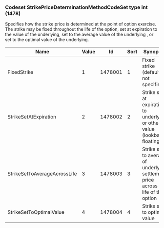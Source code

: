 ### Codeset StrikePriceDeterminationMethodCodeSet type int (1478)

Specifies how the strike price is determined at the point of option exercise. The strike may be fixed throughout the life of the option, set at expiration to the value of the underlying, set to the average value of the underlying , or set to the optimal value of the underlying.

| Name                         | Value | Id      | Sort | Synopsis                                                                           |
|------------------------------|-------|---------|------|------------------------------------------------------------------------------------|
| FixedStrike                  | 1     | 1478001 | 1    | Fixed strike (default if not specified)                                            |
| StrikeSetAtExpiration        | 2     | 1478002 | 2    | Strike set at expiration to underlying or other value (lookback floating)          |
| StrikeSetToAverageAcrossLife | 3     | 1478003 | 3    | Strike set to average of underlying settlement price across the life of the option |
| StrikeSetToOptimalValue      | 4     | 1478004 | 4    | Strike set to optimal value                                                        |

